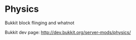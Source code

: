 Physics
=======

Bukkit block flinging and whatnot

Bukkit dev page: http://dev.bukkit.org/server-mods/physics/
